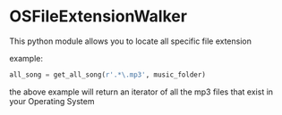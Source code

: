 # OSFileExtensionWalker
This python module allows you to locate all specific file extension

example:

```python
all_song = get_all_song(r'.*\.mp3', music_folder)
```
the above example will return an iterator of all the mp3 files that exist in your Operating System
